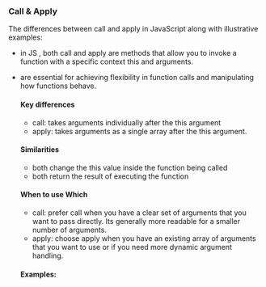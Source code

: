 ### Call & Apply

The differences between call and apply in JavaScript along with illustrative examples:

- in JS , both call and apply are methods that allow you to invoke a function with a specific context this and arguments.
- are essential for achieving flexibility in function calls and manipulating how functions behave.

  #### Key differences

  - call: takes arguments individually after the this argument
  - apply: takes arguments as a single array after the this argument.
 
  #### Similarities

  - both change the this value inside the function being called
  - both return the result of executing the function
  
  #### When to use Which

  - call: prefer call when you have a clear set of arguments that you want to pass directly. Its generally more readable for a smaller number of arguments.
  - apply: choose apply when you have an existing array of arguments that you want to use or if you need more dynamic argument handling.

   #### Examples:

  
